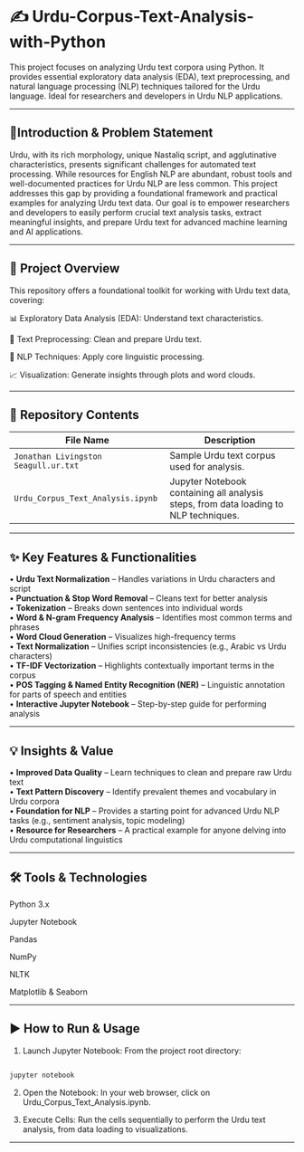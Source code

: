 # ✍️ Urdu-Corpus-Text-Analysis-with-Python
This project focuses on analyzing Urdu text corpora using Python. It provides essential exploratory data analysis (EDA), text preprocessing, and natural language processing (NLP) techniques tailored for the Urdu language. Ideal for researchers and developers in Urdu NLP applications.

---

## 🎯Introduction & Problem Statement
Urdu, with its rich morphology, unique Nastaliq script, and agglutinative characteristics, presents significant challenges for automated text processing. While resources for English NLP are abundant, robust tools and well-documented practices for Urdu NLP are less common. This project addresses this gap by providing a foundational framework and practical examples for analyzing Urdu text data. Our goal is to empower researchers and developers to easily perform crucial text analysis tasks, extract meaningful insights, and prepare Urdu text for advanced machine learning and AI applications.

---

## 🚀 Project Overview
This repository offers a foundational toolkit for working with Urdu text data, covering:

📊 Exploratory Data Analysis (EDA): Understand text characteristics.

🧹 Text Preprocessing: Clean and prepare Urdu text.

🧠 NLP Techniques: Apply core linguistic processing.

📈 Visualization: Generate insights through plots and word clouds.


---

## 📁 Repository Contents
| File Name                           | Description                                                                          |
|-------------------------------------|--------------------------------------------------------------------------------------|
| `Jonathan Livingston Seagull.ur.txt`| Sample Urdu text corpus used for analysis.                                           |
| `Urdu_Corpus_Text_Analysis.ipynb`   | Jupyter Notebook containing all analysis steps, from data loading to NLP techniques. |

---

## ✨ Key Features & Functionalities
• **Urdu Text Normalization** – Handles variations in Urdu characters and script  
• **Punctuation & Stop Word Removal** – Cleans text for better analysis  
• **Tokenization** – Breaks down sentences into individual words  
• **Word & N-gram Frequency Analysis** – Identifies most common terms and phrases  
• **Word Cloud Generation** – Visualizes high-frequency terms  
• **Text Normalization** – Unifies script inconsistencies (e.g., Arabic vs Urdu characters)  
• **TF-IDF Vectorization** – Highlights contextually important terms in the corpus  
• **POS Tagging & Named Entity Recognition (NER)** – Linguistic annotation for parts of speech and entities  
• **Interactive Jupyter Notebook** – Step-by-step guide for performing analysis  

---

## 💡 Insights & Value
• **Improved Data Quality** – Learn techniques to clean and prepare raw Urdu text  
• **Text Pattern Discovery** – Identify prevalent themes and vocabulary in Urdu corpora  
• **Foundation for NLP** – Provides a starting point for advanced Urdu NLP tasks (e.g., sentiment analysis, topic modeling)  
• **Resource for Researchers** – A practical example for anyone delving into Urdu computational linguistics

---

## 🛠️ Tools & Technologies
Python 3.x

Jupyter Notebook

Pandas

NumPy

NLTK

Matplotlib & Seaborn

---

## ▶️ How to Run & Usage
1. Launch Jupyter Notebook:
From the project root directory:

```Bash

jupyter notebook
```
2. Open the Notebook:
In your web browser, click on Urdu_Corpus_Text_Analysis.ipynb.

3. Execute Cells:
Run the cells sequentially to perform the Urdu text analysis, from data loading to visualizations.

---
